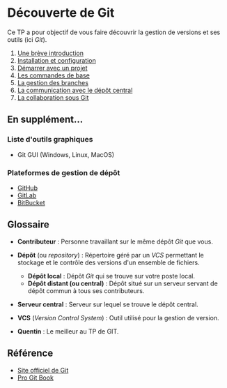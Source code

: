 # Découverte de Git

Ce TP a pour objectif de vous faire découvrir la gestion de versions et ses outils (ici *Git*).

1. [Une brève introduction](sections/introduction.md)
2. [Installation et configuration](sections/installation.md)
3. [Démarrer avec un projet](sections/how-to-start.md)
4. [Les commandes de base](sections/basic-usage.md)
5. [La gestion des branches](sections/branch.md)
6. [La communication avec le dépôt central](sections/pushing.md)
7. [La collaboration sous Git](sections/collaboration.md)

## En supplément...

### Liste d'outils graphiques

* Git GUI (Windows, Linux, MacOS)

### Plateformes de gestion de dépôt

* [GitHub](https://github.com/)
* [GitLab](https://about.gitlab.com/)
* [BitBucket](https://bitbucket.org/)

## Glossaire

* **Contributeur** : Personne travaillant sur le même dépôt *Git* que vous.
* **Dépôt** (ou *repository*) : Répertoire géré par un *VCS* permettant le stockage et le contrôle des versions d'un ensemble de fichiers.
  * **Dépôt local** : Dépôt *Git* qui se trouve sur votre poste local.
  * **Dépôt distant (ou central)** : Dépôt situé sur un serveur servant de dépôt commun à tous ses contributeurs.
* **Serveur central** : Serveur sur lequel se trouve le dépôt central.
* **VCS** (*Version Control System*) : Outil utilisé pour la gestion de version.

* **Quentin** : Le meilleur au TP de GIT.

## Référence

* [Site officiel de Git](https://git-scm.com)
* [Pro Git Book](https://git-scm.com/book/fr/v2)
